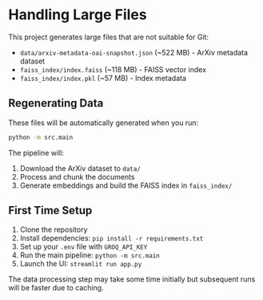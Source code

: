 # Handling Large Files

This project generates large files that are not suitable for Git:

- `data/arxiv-metadata-oai-snapshot.json` (~522 MB) - ArXiv metadata dataset
- `faiss_index/index.faiss` (~118 MB) - FAISS vector index
- `faiss_index/index.pkl` (~57 MB) - Index metadata

## Regenerating Data

These files will be automatically generated when you run:

```bash
python -m src.main
```

The pipeline will:
1. Download the ArXiv dataset to `data/`
2. Process and chunk the documents  
3. Generate embeddings and build the FAISS index in `faiss_index/`

## First Time Setup

1. Clone the repository
2. Install dependencies: `pip install -r requirements.txt`
3. Set up your `.env` file with `GROQ_API_KEY`
4. Run the main pipeline: `python -m src.main`
5. Launch the UI: `streamlit run app.py`

The data processing step may take some time initially but subsequent runs will be faster due to caching.
